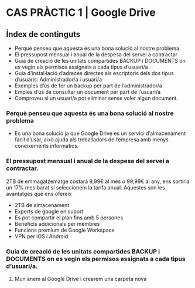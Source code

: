 # CAS PRÀCTIC 1 | Google Drive
## Índex de continguts
- Perquè penseu que aquesta és una bona solució al nostre problema
- El pressupost mensual i anual de la despesa del servei a contractar
- Guia de creació de les unitats compartides BACKUP i DOCUMENTS on es vegin els permisos assignats a cada tipus d’usuari/a
- Guia d’instal·lació d’adreces directes als escriptoris dels dos tipus d’usuaris: Administrador/a i usuari/a
- Exemples d’ús de fer un backup per part de l’administrador/a
- Emples d’ús de consultar un document per part de l’usuari/a
- Comproveu si un usuari/a pot eliminar sense voler algun document.

### Perquè penseu que aquesta és una bona solució al nostre problema
- Es una bona solució ja que Google Drive es un servici d’almacenament facil d’usar, això ajuda als treballadors de l’empresa amb menys coneixements informàtics.

### El pressupost mensual i anual de la despesa del servei a contractar.
2TB de emmagatzematge costará 9,99€ al mes o 99,99€ al any, ens sortiria un 17% mes barat si seleccionem la tarifa anual. Aquestes son les avantatges que ens ofereix
- 2TB de almacenament
- Experts de google en suport
- Es pot compartir el plan fins amb 5 persones
- Beneficis addicionals per membres
- Funcions premium de Google Workspace
- VPN per iOS i Android

### Guia de creació de les unitats compartides BACKUP i DOCUMENTS on es vegin els permisos assignats a cada tipus d’usuari/a.
1. Mun anem al Google Drive i crearem una carpeta nova
